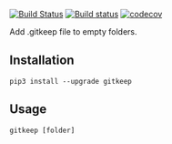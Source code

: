 [![Build Status](https://travis-ci.org/Frederick-S/gitkeep.svg?branch=master)](https://travis-ci.org/Frederick-S/gitkeep) [![Build status](https://ci.appveyor.com/api/projects/status/f33jfu5aoc9flsfw/branch/master?svg=true)](https://ci.appveyor.com/project/Frederick-S/gitkeep/branch/master) [![codecov](https://codecov.io/gh/Frederick-S/gitkeep/branch/master/graph/badge.svg)](https://codecov.io/gh/Frederick-S/gitkeep)

Add .gitkeep file to empty folders.

## Installation
```
pip3 install --upgrade gitkeep
```

## Usage
```
gitkeep [folder]
```
